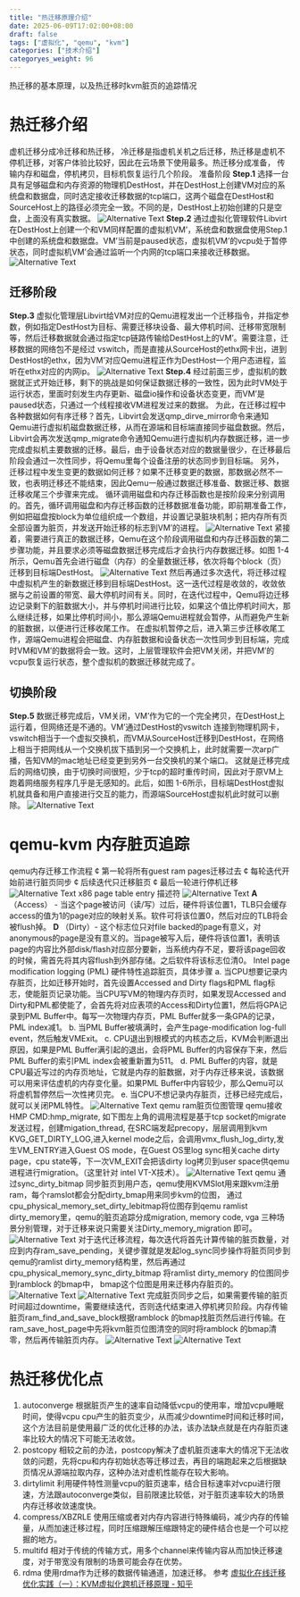 ```yaml
---
title: "热迁移原理介绍"
date: 2025-06-09T17:02:00+08:00
draft: false
tags: ["虚拟化", "qemu", "kvm"]
categories: ["技术介绍"]
categoryes_weight: 96
---
```

热迁移的基本原理，以及热迁移时kvm脏页的追踪情况
<!-- more -->
# 热迁移介绍
虚机迁移分成冷迁移和热迁移， 冷迁移是指虚机关机之后迁移，热迁移是虚机不停机迁移，对客户体验比较好，因此在云场景下使用最多。热迁移分成准备， 传输内存和磁盘，停机拷贝，目标机恢复运行几个阶段。
准备阶段
**Step.1** 选择一台具有足够磁盘和内存资源的物理机DestHost，并在DestHost上创建VM对应的系统盘和数据盘，同时选定接收迁移数据的tcp端口，这两个磁盘在DestHost和SourceHost上的路径必须完全一致。不同的是，DestHost上初始创建的只是空盘，上面没有真实数据。
![Alternative Text](/img/blobs/1749462163200.png)
**Step.2** 通过虚拟化管理软件Libvirt在DestHost上创建一个和VM同样配置的虚拟机VM’，系统盘和数据盘使用Step.1中创建的系统盘和数据盘。VM’当前是paused状态，虚拟机VM’的vcpu处于暂停状态，同时虚拟机VM’会通过监听一个内网的tcp端口来接收迁移数据。
![Alternative Text](/img/blobs/1749462197272.png)
## 迁移阶段
**Step.3** 虚拟化管理层Libvirt给VM对应的Qemu进程发出一个迁移指令，并指定参数，例如指定DestHost为目标、需要迁移块设备、最大停机时间、迁移带宽限制等，然后迁移数据就会通过指定tcp链路传输给DestHost上的VM’。需要注意，迁移数据的网络包不是经过 vswitch，而是直接从SourceHost的ethx网卡出，进到DestHost的ethx，因为VM’对应Qemu进程正作为DestHost一个用户态进程，监听在ethx对应的内网ip。
![Alternative Text](/img/blobs/1749462211693.png)
**Step.4** 经过前面三步，虚拟机的数据就正式开始迁移，剩下的挑战是如何保证数据迁移的一致性，因为此时VM处于运行状态，里面时刻发生内存更新、磁盘io操作和设备状态变更，而VM’是paused状态，只通过一个线程接收VM进程发过来的数据。
为此，在迁移过程中各种数据如何有序迁移？首先，Libvirt会发送qmp_dirve_mirror命令来通知Qemu进行虚拟机磁盘数据迁移，从而在源端和目标端直接同步磁盘数据。然后，Libvirt会再次发送qmp_migrate命令通知Qemu进行虚拟机内存数据迁移，进一步完成虚拟机主要数据的迁移。最后，由于设备状态对应的数据量很少，在迁移最后阶段会通过一次性同步，将Qemu里每个设备注册的状态同步到目标端。
另外，迁移过程中发生变更的数据如何迁移？如果不迁移变更的数据，那数据必然不一致，也表明迁移还不能结束，因此Qemu一般通过数据迁移准备、数据迁移、数据迁移收尾三个步骤来完成。
循环调用磁盘和内存迁移函数也是按阶段来分别调用的。首先，循环调用磁盘和内存迁移函数的迁移数据准备功能，即前期准备工作，例如把磁盘按block为单位组织成一个数组，并设置记录脏块机制；把内存所有页全部设置为脏页，并发送开始迁移的标志到VM’的进程。
![Alternative Text](/img/blobs/1749462225462.png)
紧接着，需要进行真正的数据迁移，Qemu在这个阶段调用磁盘和内存迁移函数的第二步骤功能，并且要求必须等磁盘数据迁移完成后才会执行内存数据迁移。如图 1-4所示，Qemu首先会进行磁盘（内存）的全量数据迁移，依次将每个block（页）迁移到目标端DestHost。
![Alternative Text](/img/blobs/1749462236014.png)
然后再通过多次迭代，将迁移过程中虚拟机产生的新数据迁移到目标端DestHost。这一迭代过程是收敛的，收敛依据与之前设置的带宽、最大停机时间有关。同时，在迭代过程中，Qemu将边迁移边记录剩下的脏数据大小，并与停机时间进行比较，如果这个值比停机时间大，那么继续迁移，如果比停机时间小，那么源端Qemu进程就会暂停，从而避免产生新的脏数据，以便进行迁移收尾工作。
在虚拟机暂停之后，进入第三步迁移收尾工作，源端Qemu进程会把磁盘、内存脏数据和设备状态一次性同步到目标端，完成时VM和VM’的数据将会一致。这时，上层管理软件会把VM关闭，并把VM’的vcpu恢复运行状态，整个虚拟机的数据迁移就完成了。
## 切换阶段
**Step.5** 数据迁移完成后，VM关闭，VM’作为它的一个完全拷贝，在DestHost上运行着，但网络还是不通的。VM’通过DestHost的vswitch 连接到物理机网卡，vswitch相当于一个虚拟交换机，而VM从SourceHost迁移到DestHost，在网络上相当于把网线从一个交换机拔下插到另一个交换机上，此时就需要一次arp广播，告知VM的mac地址已经变更到另外一台交换机的某个端口。
这就是迁移完成后的网络切换，由于切换时间很短，少于tcp的超时重传时间，因此对于原VM上跑着网络服务程序几乎是无感知的。此后，如图 1-6所示，目标端DestHost虚拟机就具备和用户直接进行交互的能力，而源端SourceHost虚拟机此时就可以删除。
![Alternative Text](/img/blobs/1749462247824.png)
# qemu-kvm 内存脏页追踪
qemu内存迁移工作流程
¢ 第一轮将所有guest ram pages迁移过去
¢ 每轮迭代开始前进行脏页同步
¢ 后续迭代只迁移脏页
¢ 最后一轮进行停机迁移
![Alternative Text](/img/blobs/1749462258493.png)
x86 page table entry 描述符
![Alternative Text](/img/blobs/1749462269406.png)
**A**（Access） - 当这个page被访问（读/写）过后，硬件将该位置1，TLB只会缓存access的值为1的page对应的映射关系。软件可将该位置0，然后对应的TLB将会被flush掉。
**D** （Dirty）- 这个标志位只对file backed的page有意义，对anonymous的page是没有意义的。当page被写入后，硬件将该位置1，表明该page的内容比外部disk/flash对应部分要新，当系统内存不足，要将该page回收的时候，需首先将其内容flush到外部存储。之后软件将该标志位清0。
Intel page modification logging (PML) 硬件特性追踪脏页，具体步骤
a.   当CPU想要记录内存脏页，比如迁移开始时，首先设置Accessed and Dirty flags和PML flag标志，使能脏页记录功能。当CPU写VM的物理内存页时，如果发现Accessed and Dirty和PML都使能了，会首先将对应表项的Access和Dirty位置1，然后将GPA记录到PML Buffer中。每写一次物理内存页，PML Buffer就多一条GPA的记录，PML index减1。
b.   当PML Buffer被填满时，会产生page-modification log-full event，然后触发VMExit。
c.    CPU退出到根模式的内核态之后，KVM会判断退出原因，如果是PML Buffer满引起的退出，会将PML Buffer的内容保存下来，然后PML Buffer的索引PML index会被重新置为511。
d.   PML Buffer的内容，就是CPU最近写过的内存页地址，它就是内存的脏数据，对于内存迁移来说，该数据可以用来评估虚机的内存变化量。如果PML Buffer中内容较少，那么Qemu可以将虚机暂停然后一次性拷贝完。
e.   当CPU不想记录内存脏页，迁移已经完成后，就可以关闭PML特性。
![Alternative Text](/img/blobs/1749462279313.png)
qemu ram脏页位图管理
qemu接收HMP CMD:hmp_migrate, 如下图左上角的调用流程是基于tcp socket的migrate发送过程，创建migation_thread, 在SRC端发起precopy，层层调用到kvm KVG_GET_DIRTY_LOG,进入kernel mode之后，会调用vmx_flush_log_dirty,发生VM_ENTRY进入Guest OS mode，在Guest OS里log sync相关cache dirty page，cpu state等，下一次VM_EXIT会把该dirty log拷贝到user space供qemu 进程进行migration。（这里针对 intel VT-X技术）。
![Alternative Text](/img/blobs/1749462290098.png)
qemu 通过sync_dirty_bitmap 同步脏页到用户态，qemu使用KVMSlot用来跟kvm注册ram，每个ramslot都会分配dirty_bmap用来同步kvm的位图， 通过cpu_physical_memory_set_dirty_lebitmap将位图存到qemu ramlist dirty_memory里，qemu的脏页追踪分成migration, memory code, vga 三种场景分别管理，对于迁移来说只需要关注Dirty_memory_migration 即可。
![Alternative Text](/img/blobs/1749462300472.png)
对于迭代迁移流程，每次迭代将首先计算传输的脏页数量，对应到内存ram_save_pending，关键步骤就是发起log_sync同步操作将脏页同步到qemu的ramlist dirty_memory结构里，然后再通过cpu_physical_memory_sync_dirty_bitmap 将ramlist dirty_memory 的位图同步到ramblock 的bmap中， bmap这个位图是用来迁移内存脏页的。
![Alternative Text](/img/blobs/1749462311434.png)
![Alternative Text](/img/blobs/1749462318186.png)
完成脏页同步之后，如果需要传输的脏页时间超过downtime，需要继续迭代，否则迭代结束进入停机拷贝阶段。内存传输脏页ram_find_and_save_block根据ramblock 的bmap找脏页然后进行传输。在ram_save_host_page中先将kvm脏页位图清空的同时将ramblock 的bmap清零，然后再传输脏页内存。
![Alternative Text](/img/blobs/1749462329835.png)
![Alternative Text](/img/blobs/1749462335968.png)
# 热迁移优化点
1. autoconverge
   根据脏页产生的速率自动降低vcpu的使用率，增加vcpu睡眠时间，使得vcpu cpu产生的脏页变少，从而减少downtime时间和迁移时间，这个方法目前是使用最广泛的优化迁移的办法，该办法缺点就是在内存脏页速率比较大的情况下可能无法收敛。
2. postcopy
   相较之前的办法，postcopy解决了虚机脏页速率大的情况下无法收敛的问题，先将cpu和内存初始状态等迁移过去，再目的端跑起来之后根据缺页情况从源端拉取内存，这种办法对虚机性能存在较大影响。
3. dirtylimit
   利用硬件特性测量vcpu的脏页速率，结合目标速率对vcpu进行限速，方法跟autoconverge类似，目前限速比较低，对于脏页速率较大的场景内存迁移收敛速度快。
4. compress/XBZRLE
   使用压缩或者对内存内容进行特殊编码，减少内存的传输量，从而加速迁移过程，同时压缩跟解压缩跟特定的硬件结合也是一个可以挖掘的地方。
5. multifd
   相对于传统的传输方式，用多个channel来传输内容从而加快迁移速度，对于带宽没有限制的场景可能会存在优势。
6. rdma
   使用rdma作为迁移的数据传输通道，加速迁移。
 参考
[虚拟化在线迁移优化实践（一）：KVM虚拟化跨机迁移原理 - 知乎](https://zhuanlan.zhihu.com/p/27055555)